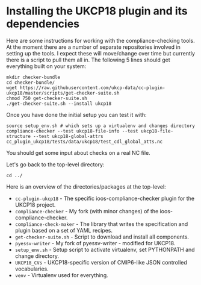 # Installing the UKCP18 plugin and its dependencies

Here are some instructions for working with the compliance-checking tools. At the moment there are a number of separate repositories involved in setting up the tools. I expect these will move/change over time but currently there is a script to pull them all in. The following 5 lines should get everything built on your system:

```
mkdir checker-bundle
cd checker-bundle/
wget https://raw.githubusercontent.com/ukcp-data/cc-plugin-ukcp18/master/scripts/get-checker-suite.sh
chmod 750 get-checker-suite.sh
./get-checker-suite.sh --install ukcp18
```

Once you have done the initial setup you can test it with:

```
source setup_env.sh # which sets up a virtualenv and changes directory
compliance-checker --test ukcp18-file-info --test ukcp18-file-structure --test ukcp18-global-attrs cc_plugin_ukcp18/tests/data/ukcp18/test_cdl_global_atts.nc
```

You should get some input about checks on a real NC file.

Let's go back to the top-level directory:

```
cd ../
```

Here is an overview of the directories/packages at the top-level:

 * `cc-plugin-ukcp18` - The specific ioos-compliance-checker plugin for the UKCP18 project.
 * `compliance-checker` - My fork (with minor changes) of the ioos-compliance-checker.
 * `compliance-check-maker` - The library that writes the specification and plugin based on a set of YAML recipes.
 * `get-checker-suite.sh` - Script to download and install all components.
 * `pyessv-writer` - My fork of pyessv-writer - modified for UKCP18.
 * `setup_env.sh` - Setup script to activate virtualenv, set PYTHONPATH and change directory.
 * `UKCP18_CVs` - UKCP18-specific version of CMIP6-like JSON controlled vocabularies.
 * `venv` - Virtualenv used for everything.


